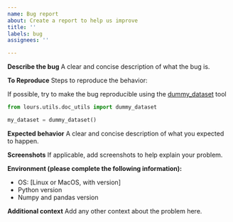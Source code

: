 ```yaml
---
name: Bug report
about: Create a report to help us improve
title: ''
labels: bug
assignees: ''

---
```


**Describe the bug**
A clear and concise description of what the bug is.

**To Reproduce**
Steps to reproduce the behavior:

If possible, try to make the bug reproducible using the [dummy_dataset](https://lours.readthedocs.io/latest/generated/lours.utils.doc_utils.html#lours.utils.doc_utils.dummy_dataset) tool

```python
from lours.utils.doc_utils import dummy_dataset

my_dataset = dummy_dataset()
```

**Expected behavior**
A clear and concise description of what you expected to happen.

**Screenshots**
If applicable, add screenshots to help explain your problem.

**Environment (please complete the following information):**

- OS: [Linux or MacOS, with version]
- Python version
- Numpy and pandas version

**Additional context**
Add any other context about the problem here.
